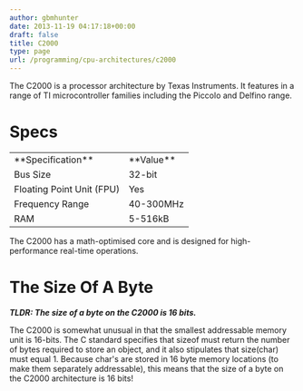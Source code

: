 ```yaml
---
author: gbmhunter
date: 2013-11-19 04:17:18+00:00
draft: false
title: C2000
type: page
url: /programming/cpu-architectures/c2000
---
```


The C2000 is a processor architecture by Texas Instruments. It features in a range of TI microcontroller families including the Piccolo and Delfino range.




# Specs


<table style="width: 600px;" border="0" >
<tbody >
<tr >

<td >**Specification**
</td>

<td >**Value**
</td>
</tr>
<tr >

<td >Bus Size
</td>

<td >32-bit
</td>
</tr>
<tr >

<td >Floating Point Unit (FPU)
</td>

<td >Yes
</td>
</tr>
<tr >

<td >Frequency Range
</td>

<td >40-300MHz
</td>
</tr>
<tr >

<td >RAM
</td>

<td >5-516kB
</td>
</tr>
</tbody>
</table>


The C2000 has a math-optimised core and is designed for high-performance real-time operations.




# The Size Of A Byte




_**TLDR: The size of a byte on the C2000 is 16 bits.**_




The C2000 is somewhat unusual in that the smallest addressable memory unit is 16-bits. The C standard specifies that sizeof must return the number of bytes required to store an object, and it also stipulates that size(char) must equal 1. Because char's are stored in 16 byte memory locations (to make them separately addressable), this means that the size of a byte on the C2000 architecture is 16 bits!
